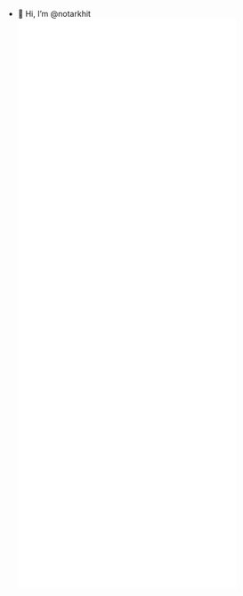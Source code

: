 - 👋 Hi, I’m @notarkhit
![Metrics](https://github.com/notarkhit/metrics/blob/main/github-metrics.svg)

